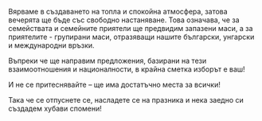 Вярваме в създаването на топла и спокойна атмосфера, затова вечерята ще бъде със свободно настаняване. Това означава, че за семействата и семейните приятели ще предвидим запазени маси, а за приятелите - групирани маси, отразяващи нашите български, унгарски и международни връзки.

Въпреки че ще направим предложения, базирани на тези взаимоотношения и националности, в крайна сметка изборът е ваш!

И не се притеснявайте – ще има достатъчно места за всички!

Така че се отпуснете се, насладете се на празника и нека заедно си създадем хубави спомени!
